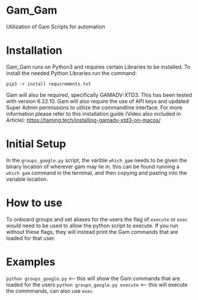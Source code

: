 # Gam_Gam
Utilization of Gam Scripts for automation

# Installation
Gam_Gam runs on Python3 and requires certain Libraries to be installed. To install the needed Python Libraries run the command:

`pip3 -r install requirements.txt`

Gam will also be required, specifically GAMADV-XTD3. This has been tested with version 6.22.10.
Gam will also require the use of API keys and updated Super Admin permissions to utilize the commandline interface. For more information please refer to this installation guide (Video also included in Article): https://taming.tech/installing-gamadv-xtd3-on-macos/

# Initial Setup

In the `groups_google.py` script, the varible `which_gam` needs to be given the binary location of wherever gam may lie in. this can be found running a `which gam` command in the terminal, and then copying and pasting into the variable location.

# How to use

To onboard groups and set aliases for the users the flag of `execute` or `exec` would need to be used to allow the python script to execute. If you run without these flags, they will instead print the Gam commands that are loaded for that user.

# Examples

`python groups_google.py` <-- this will show the Gam commands that are loaded for the users
`python groups_google.py execute` <-- this will execute the commmands, can also use `exec`